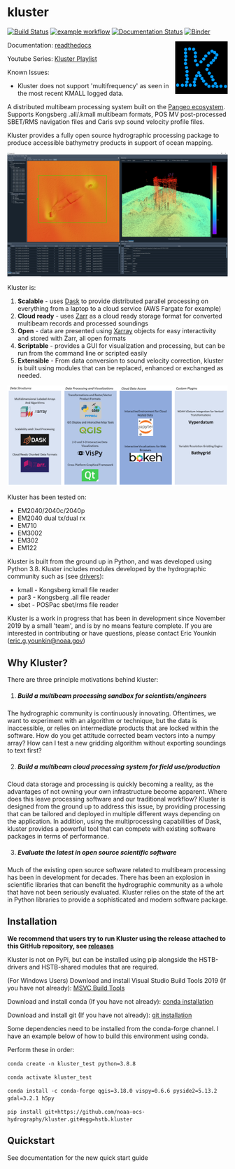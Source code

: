# kluster 

[![Build Status](https://travis-ci.com/noaa-ocs-hydrography/kluster.svg?branch=master)](https://travis-ci.com/noaa-ocs-hydrography/kluster)
[![example workflow](https://github.com/noaa-ocs-hydrography/kluster/workflows/build-and-test/badge.svg)](https://github.com/noaa-ocs-hydrography/kluster/actions)
[![Documentation Status](https://readthedocs.org/projects/kluster/badge/?version=latest)](https://kluster.readthedocs.io/en/latest/?badge=latest)
[![Binder](https://binder.pangeo.io/badge_logo.svg)](https://binder.pangeo.io/v2/gh/noaa-ocs-hydrography/kluster/master)

<img src="./HSTB/kluster/images/kluster_img.png" align="right" alt="Kluster Logo" width="120" height="120">


Documentation: [readthedocs](https://kluster.readthedocs.io/en/latest/) 

Youtube Series: [Kluster Playlist](https://www.youtube.com/playlist?list=PLrjCvP_J9AA_memBs2ZyKXGHG1AMx0GWx)

Known Issues:
 - Kluster does not support 'multifrequency' as seen in the most recent KMALL logged data.

A distributed multibeam processing system built on the [Pangeo ecosystem](https://pangeo.io/). Supports Kongsberg .all/.kmall multibeam formats, POS MV post-processed SBET/RMS navigation files and Caris svp sound velocity profile files.

Kluster provides a fully open source hydrographic processing package to produce accessible bathymetry products in support of ocean mapping.

![Kluster](./docs/readme/overview.png)

Kluster is:

1. **Scalable** - uses [Dask](https://dask.org/) to provide distributed parallel processing on everything from a laptop to a cloud service (AWS Fargate for example)
2. **Cloud ready** - uses [Zarr](https://zarr.readthedocs.io/en/stable/) as a cloud ready storage format for converted multibeam records and processed soundings
3. **Open** - data are presented using [Xarray](http://xarray.pydata.org/en/stable/) objects for easy interactivity and stored with Zarr, all open formats
4. **Scriptable** - provides a GUI for visualization and processing, but can be run from the command line or scripted easily
5. **Extensible** - From data conversion to sound velocity correction, kluster is built using modules that can be replaced, enhanced or exchanged as needed.

![Kluster](./docs/readme/environment.png)

Kluster has been tested on:

- EM2040/2040c/2040p
- EM2040 dual tx/dual rx
- EM710
- EM3002
- EM302
- EM122

Kluster is built from the ground up in Python, and was developed using Python 3.8.  Kluster includes modules developed by the hydrographic community such as (see [drivers](https://github.com/noaa-ocs-hydrography/drivers)):

- kmall - Kongsberg kmall file reader
- par3 - Kongsberg .all file reader
- sbet - POSPac sbet/rms file reader

Kluster is a work in progress that has been in development since November 2019 by a small 'team', and is by no means feature complete.  If you are interested in contributing or have questions, please contact Eric Younkin (eric.g.younkin@noaa.gov)

## Why Kluster?

There are three principle motivations behind kluster:

1. ##### Build a multibeam processing sandbox for scientists/engineers

The hydrographic community is continuously innovating.  Oftentimes, we want to experiment with an algorithm or technique, but the data is inaccessible, or relies on intermediate products that are locked within the software.  How do you get attitude corrected beam vectors into a numpy array?  How can I test a new gridding algorithm without exporting soundings to text first?

2. ##### Build a multibeam cloud processing system for field use/production

Cloud data storage and processing is quickly becoming a reality, as the advantages of not owning your own infrastructure become apparent.  Where does this leave processing software and our traditional workflow?  Kluster is designed from the ground up to address this issue, by providing processing that can be tailored and deployed in multiple different ways depending on the application.  In addition, using the multiprocessing capabilities of Dask, kluster provides a powerful tool that can compete with existing software packages in terms of performance.

3. ##### Evaluate the latest in open source scientific software

Much of the existing open source software related to multibeam processing has been in development for decades.  There has been an explosion in scientific libraries that can benefit the hydrographic community as a whole that have not been seriously evaluated.  Kluster relies on the state of the art in Python libraries to provide a sophisticated and modern software package.

## Installation

**We recommend that users try to run Kluster using the release attached to this GitHub repository, see [releases](https://github.com/noaa-ocs-hydrography/kluster/releases)**

Kluster is not on PyPi, but can be installed using pip alongside the HSTB-drivers and HSTB-shared modules that are required.

(For Windows Users) Download and install Visual Studio Build Tools 2019 (If you have not already): [MSVC Build Tools](https://visualstudio.microsoft.com/visual-cpp-build-tools/)

Download and install conda (If you have not already): [conda installation](https://docs.conda.io/projects/conda/en/latest/user-guide/install/)

Download and install git (If you have not already): [git installation](https://git-scm.com/book/en/v2/Getting-Started-Installing-Git)

Some dependencies need to be installed from the conda-forge channel.  I have an example below of how to build this environment using conda.

Perform these in order:

`conda create -n kluster_test python=3.8.8 `

`conda activate kluster_test `

`conda install -c conda-forge qgis=3.18.0 vispy=0.6.6 pyside2=5.13.2 gdal=3.2.1 h5py `

`pip install git+https://github.com/noaa-ocs-hydrography/kluster.git#egg=hstb.kluster `

## Quickstart

See documentation for the new quick start guide
